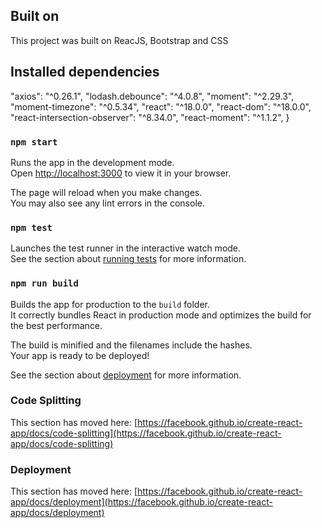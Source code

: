 ## Built on

This project was built on ReacJS, Bootstrap and CSS

## Installed dependencies

"axios": "^0.26.1",
"lodash.debounce": "^4.0.8",
"moment": "^2.29.3",
"moment-timezone": "^0.5.34",
"react": "^18.0.0",
"react-dom": "^18.0.0",
"react-intersection-observer": "^8.34.0",
"react-moment": "^1.1.2",
}

### `npm start`

Runs the app in the development mode.\
Open [http://localhost:3000](http://localhost:3000) to view it in your browser.

The page will reload when you make changes.\
You may also see any lint errors in the console.

### `npm test`

Launches the test runner in the interactive watch mode.\
See the section about [running tests](https://facebook.github.io/create-react-app/docs/running-tests) for more information.

### `npm run build`

Builds the app for production to the `build` folder.\
It correctly bundles React in production mode and optimizes the build for the best performance.

The build is minified and the filenames include the hashes.\
Your app is ready to be deployed!

See the section about [deployment](https://facebook.github.io/create-react-app/docs/deployment) for more information.

### Code Splitting

This section has moved here: [https://facebook.github.io/create-react-app/docs/code-splitting](https://facebook.github.io/create-react-app/docs/code-splitting)

### Deployment

This section has moved here: [https://facebook.github.io/create-react-app/docs/deployment](https://facebook.github.io/create-react-app/docs/deployment)

